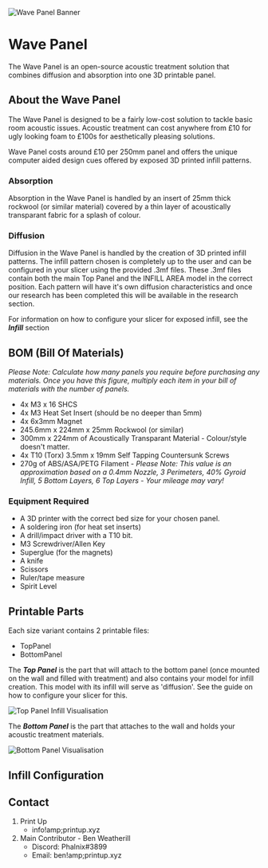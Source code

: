 ![Wave Panel Banner](https://user-images.githubusercontent.com/58088168/177226130-31179d59-6ae7-40d7-b497-12af1b72c2ec.jpg)

# Wave Panel
The Wave Panel is an open-source acoustic treatment solution that combines diffusion and absorption into one 3D printable panel. 

## About the Wave Panel
The Wave Panel is designed to be a fairly low-cost solution to tackle basic room acoustic issues. Acoustic treatment can cost anywhere from £10 for ugly looking foam to £100s for aesthetically pleasing solutions. 

Wave Panel costs around £10 per 250mm panel and offers the unique computer aided design cues offered by exposed 3D printed infill patterns. 

### Absorption
Absorption in the Wave Panel is handled by an insert of 25mm thick rockwool (or similar material) covered by a thin layer of acoustically transparant fabric for a splash of colour. 

### Diffusion
Diffusion in the Wave Panel is handled by the creation of 3D printed infill patterns. The infill pattern chosen is completely up to the user and can be configured in your slicer using the provided .3mf files. These .3mf files contain both the main Top Panel and the INFILL AREA model in the correct position. Each pattern will have it's own diffusion characteristics and once our research has been completed this will be available in the research section.

For information on how to configure your slicer for exposed infill, see the <b><i>Infill</b></i> section

## BOM (Bill Of Materials)
<i>Please Note: Calculate how many panels you require before purchasing any materials. Once you have this figure, multiply each item in your bill of materials with the number of panels.</i>
- 4x M3 x 16 SHCS
- 4x M3 Heat Set Insert (should be no deeper than 5mm) 
- 4x 6x3mm Magnet
- 245.6mm x 224mm x 25mm Rockwool (or similar)
- 300mm x 224mm of Acoustically Transparant Material - Colour/style doesn't matter.
- 4x T10 (Torx) 3.5mm x 19mm Self Tapping Countersunk Screws 
- 270g of ABS/ASA/PETG Filament - <i>Please Note: This value is an approximation based on a 0.4mm Nozzle, 3 Perimeters, 40% Gyroid Infill, 5 Bottom Layers, 6 Top Layers - Your mileage may vary!</i>

### Equipment Required
- A 3D printer with the correct bed size for your chosen panel.
- A soldering iron (for heat set inserts)
- A drill/impact driver with a T10 bit.
- M3 Screwdriver/Allen Key
- Superglue (for the magnets)
- A knife
- Scissors
- Ruler/tape measure
- Spirit Level

## Printable Parts
Each size variant contains 2 printable files:
- TopPanel
- BottomPanel

The <b><i>Top Panel</i></b> is the part that will attach to the bottom panel (once mounted on the wall and filled with treatment) and also contains your model for infill creation. This model with its infill will serve as 'diffusion'. See the guide on how to configure your slicer for this.

![Top Panel Infill Visualisation](https://user-images.githubusercontent.com/58088168/177223971-b072c6ab-f17c-4f7d-9878-7431081b8b0f.jpg)

The <b><i>Bottom Panel</i></b> is the part that attaches to the wall and holds your acoustic treatment materials.

![Bottom Panel Visualisation](https://user-images.githubusercontent.com/58088168/177224208-e4385726-5d77-4472-afa6-5405f0ffbe13.jpg)

## Infill Configuration

## Contact
<ol>
<li> Print Up
<ul> 
<li>info!amp;printup.xyz
</ul>
<li> Main Contributor - Ben Weatherill
<ul>
<li>Discord: Phalnix#3899
<li>Email: ben!amp;printup.xyz
</ul>
</ol>
